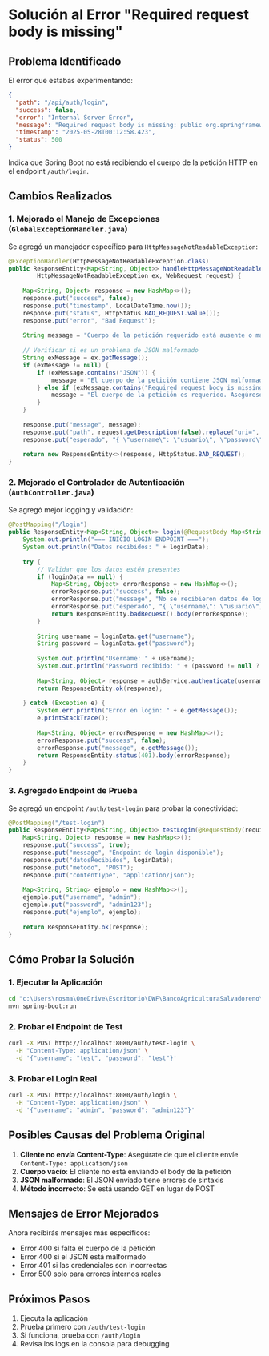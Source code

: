 # Solución al Error "Required request body is missing"

## Problema Identificado

El error que estabas experimentando:
```json
{
  "path": "/api/auth/login",
  "success": false,
  "error": "Internal Server Error",
  "message": "Required request body is missing: public org.springframework.http.ResponseEntity<java.util.Map<java.lang.String, java.lang.Object>> com.agrobanco.controller.AuthController.login(java.util.Map<java.lang.String, java.lang.String>)",
  "timestamp": "2025-05-28T00:12:58.423",
  "status": 500
}
```

Indica que Spring Boot no está recibiendo el cuerpo de la petición HTTP en el endpoint `/auth/login`.

## Cambios Realizados

### 1. Mejorado el Manejo de Excepciones (`GlobalExceptionHandler.java`)

Se agregó un manejador específico para `HttpMessageNotReadableException`:

```java
@ExceptionHandler(HttpMessageNotReadableException.class)
public ResponseEntity<Map<String, Object>> handleHttpMessageNotReadable(
        HttpMessageNotReadableException ex, WebRequest request) {
    
    Map<String, Object> response = new HashMap<>();
    response.put("success", false);
    response.put("timestamp", LocalDateTime.now());
    response.put("status", HttpStatus.BAD_REQUEST.value());
    response.put("error", "Bad Request");
    
    String message = "Cuerpo de la petición requerido está ausente o mal formateado";
    
    // Verificar si es un problema de JSON malformado
    String exMessage = ex.getMessage();
    if (exMessage != null) {
        if (exMessage.contains("JSON")) {
            message = "El cuerpo de la petición contiene JSON malformado. Verifique la sintaxis.";
        } else if (exMessage.contains("Required request body is missing")) {
            message = "El cuerpo de la petición es requerido. Asegúrese de enviar los datos en formato JSON.";
        }
    }
    
    response.put("message", message);
    response.put("path", request.getDescription(false).replace("uri=", ""));
    response.put("esperado", "{ \"username\": \"usuario\", \"password\": \"contraseña\" }");
    
    return new ResponseEntity<>(response, HttpStatus.BAD_REQUEST);
}
```

### 2. Mejorado el Controlador de Autenticación (`AuthController.java`)

Se agregó mejor logging y validación:

```java
@PostMapping("/login")
public ResponseEntity<Map<String, Object>> login(@RequestBody Map<String, String> loginData) {
    System.out.println("=== INICIO LOGIN ENDPOINT ===");
    System.out.println("Datos recibidos: " + loginData);
    
    try {
        // Validar que los datos estén presentes
        if (loginData == null) {
            Map<String, Object> errorResponse = new HashMap<>();
            errorResponse.put("success", false);
            errorResponse.put("message", "No se recibieron datos de login");
            errorResponse.put("esperado", "{ \"username\": \"usuario\", \"password\": \"contraseña\" }");
            return ResponseEntity.badRequest().body(errorResponse);
        }
        
        String username = loginData.get("username");
        String password = loginData.get("password");
        
        System.out.println("Username: " + username);
        System.out.println("Password recibido: " + (password != null ? "Sí" : "No"));
        
        Map<String, Object> response = authService.authenticate(username, password);
        return ResponseEntity.ok(response);
        
    } catch (Exception e) {
        System.err.println("Error en login: " + e.getMessage());
        e.printStackTrace();
        
        Map<String, Object> errorResponse = new HashMap<>();
        errorResponse.put("success", false);
        errorResponse.put("message", e.getMessage());
        return ResponseEntity.status(401).body(errorResponse);
    }
}
```

### 3. Agregado Endpoint de Prueba

Se agregó un endpoint `/auth/test-login` para probar la conectividad:

```java
@PostMapping("/test-login")
public ResponseEntity<Map<String, Object>> testLogin(@RequestBody(required = false) Map<String, String> loginData) {
    Map<String, Object> response = new HashMap<>();
    response.put("success", true);
    response.put("message", "Endpoint de login disponible");
    response.put("datosRecibidos", loginData);
    response.put("metodo", "POST");
    response.put("contentType", "application/json");
    
    Map<String, String> ejemplo = new HashMap<>();
    ejemplo.put("username", "admin");
    ejemplo.put("password", "admin123");
    response.put("ejemplo", ejemplo);
    
    return ResponseEntity.ok(response);
}
```

## Cómo Probar la Solución

### 1. Ejecutar la Aplicación
```bash
cd "c:\Users\rosma\OneDrive\Escritorio\DWF\BancoAgriculturaSalvadoreno\APISpring"
mvn spring-boot:run
```

### 2. Probar el Endpoint de Test
```bash
curl -X POST http://localhost:8080/auth/test-login \
  -H "Content-Type: application/json" \
  -d '{"username": "test", "password": "test"}'
```

### 3. Probar el Login Real
```bash
curl -X POST http://localhost:8080/auth/login \
  -H "Content-Type: application/json" \
  -d '{"username": "admin", "password": "admin123"}'
```

## Posibles Causas del Problema Original

1. **Cliente no envía Content-Type**: Asegúrate de que el cliente envíe `Content-Type: application/json`
2. **Cuerpo vacío**: El cliente no está enviando el body de la petición
3. **JSON malformado**: El JSON enviado tiene errores de sintaxis
4. **Método incorrecto**: Se está usando GET en lugar de POST

## Mensajes de Error Mejorados

Ahora recibirás mensajes más específicos:

- Error 400 si falta el cuerpo de la petición
- Error 400 si el JSON está malformado
- Error 401 si las credenciales son incorrectas
- Error 500 solo para errores internos reales

## Próximos Pasos

1. Ejecuta la aplicación
2. Prueba primero con `/auth/test-login`
3. Si funciona, prueba con `/auth/login`
4. Revisa los logs en la consola para debugging
